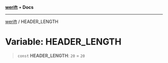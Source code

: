 [**werift**](../README.md) • **Docs**

***

[werift](../globals.md) / HEADER\_LENGTH

# Variable: HEADER\_LENGTH

> `const` **HEADER\_LENGTH**: `20` = `20`
